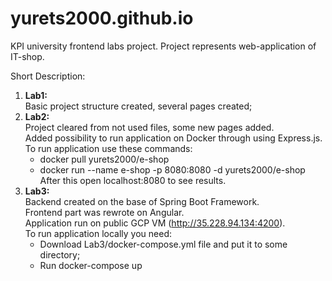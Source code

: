 # yurets2000.github.io
KPI university frontend labs project. Project represents web-application of IT-shop. 

Short Description:
1. **Lab1:** <br>
   Basic project structure created, several pages created;
2. **Lab2:** <br>
   Project cleared from not used files, some new pages added. <br>
   Added possibility to run application on Docker through using Express.js. <br>
   To run application use these commands: <br>
    - docker pull yurets2000/e-shop <br>
    - docker run --name e-shop -p 8080:8080 -d yurets2000/e-shop <br>
   After this open localhost:8080 to see results.
2. **Lab3:** <br>
   Backend created on the base of Spring Boot Framework. <br>
   Frontend part was rewrote on Angular. <br>
   Application run on public GCP VM (http://35.228.94.134:4200). <br>
   To run application locally you need: <br>
   - Download Lab3/docker-compose.yml file and put it to some directory; <br>
   - Run docker-compose up <br>